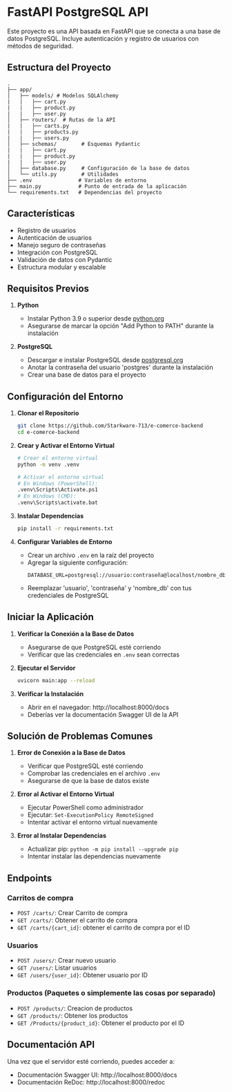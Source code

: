 # FastAPI PostgreSQL API

Este proyecto es una API basada en FastAPI que se conecta a una base de datos PostgreSQL. Incluye autenticación y registro de usuarios con métodos de seguridad.

## Estructura del Proyecto
```
.
├── app/
│   ├── models/ # Modelos SQLAlchemy
|   |   ├── cart.py 
|   |   ├── product.py 
|   |   ├── user.py
│   ├── routers/  # Rutas de la API
|   |   ├── carts.py
|   |   ├── products.py 
|   |   ├── users.py
│   ├── schemas/        # Esquemas Pydantic
|   |   ├── cart.py 
|   |   ├── product.py
|   |   ├── user.py
│   ├── database.py     # Configuración de la base de datos
│   └── utils.py        # Utilidades
├── .env               # Variables de entorno
├── main.py            # Punto de entrada de la aplicación
└── requirements.txt   # Dependencias del proyecto
```

## Características
- Registro de usuarios
- Autenticación de usuarios
- Manejo seguro de contraseñas
- Integración con PostgreSQL
- Validación de datos con Pydantic
- Estructura modular y escalable

## Requisitos Previos

1. **Python**
   - Instalar Python 3.9 o superior desde [python.org](https://www.python.org/downloads/)
   - Asegurarse de marcar la opción "Add Python to PATH" durante la instalación

2. **PostgreSQL**
   - Descargar e instalar PostgreSQL desde [postgresql.org](https://www.postgresql.org/download/)
   - Anotar la contraseña del usuario 'postgres' durante la instalación
   - Crear una base de datos para el proyecto

## Configuración del Entorno

1. **Clonar el Repositorio**
   ```bash
   git clone https://github.com/Starkware-713/e-comerce-backend
   cd e-comerce-backend
   ```

2. **Crear y Activar el Entorno Virtual**
   ```bash
   # Crear el entorno virtual
   python -m venv .venv

   # Activar el entorno virtual
   # En Windows (PowerShell):
   .venv\Scripts\Activate.ps1
   # En Windows (CMD):
   .venv\Scripts\activate.bat
   ```

3. **Instalar Dependencias**
   ```bash
   pip install -r requirements.txt
   ```

4. **Configurar Variables de Entorno**
   - Crear un archivo `.env` en la raíz del proyecto
   - Agregar la siguiente configuración:
     ```env
     DATABASE_URL=postgresql://usuario:contraseña@localhost/nombre_db
     ```
   - Reemplazar 'usuario', 'contraseña' y 'nombre_db' con tus credenciales de PostgreSQL

## Iniciar la Aplicación

1. **Verificar la Conexión a la Base de Datos**
   - Asegurarse de que PostgreSQL esté corriendo
   - Verificar que las credenciales en `.env` sean correctas

2. **Ejecutar el Servidor**
   ```bash
   uvicorn main:app --reload
   ```

3. **Verificar la Instalación**
   - Abrir en el navegador: http://localhost:8000/docs
   - Deberías ver la documentación Swagger UI de la API

## Solución de Problemas Comunes

1. **Error de Conexión a la Base de Datos**
   - Verificar que PostgreSQL esté corriendo
   - Comprobar las credenciales en el archivo `.env`
   - Asegurarse de que la base de datos existe

2. **Error al Activar el Entorno Virtual**
   - Ejecutar PowerShell como administrador
   - Ejecutar: `Set-ExecutionPolicy RemoteSigned`
   - Intentar activar el entorno virtual nuevamente

3. **Error al Instalar Dependencias**
   - Actualizar pip: `python -m pip install --upgrade pip`
   - Intentar instalar las dependencias nuevamente

## Endpoints

### Carritos de compra 
- `POST /carts/`: Crear Carrito de compra
- `GET /carts/`: Obtener el carrito de compra
- `GET /carts/{cart_id}`: obtener el carrito de compra por el ID 

### Usuarios
- `POST /users/`: Crear nuevo usuario
- `GET /users/`: Listar usuarios
- `GET /users/{user_id}`: Obtener usuario por ID

### Productos (Paquetes o simplemente las cosas por separado)
- `POST /products/`: Creacion de productos
- `GET /products/`: Obtener los productos
- `GET /Products/{product_id}`: Obtener el producto por el ID 

## Documentación API 
Una vez que el servidor esté corriendo, puedes acceder a:
- Documentación Swagger UI: http://localhost:8000/docs
- Documentación ReDoc: http://localhost:8000/redoc
